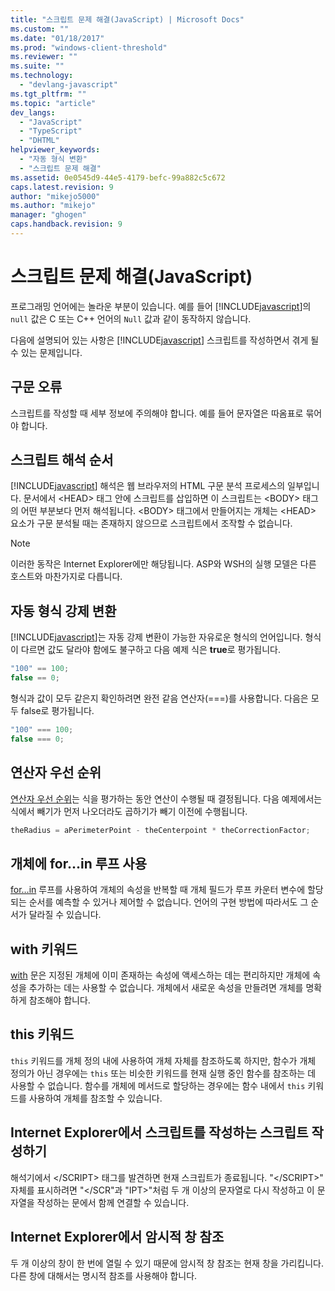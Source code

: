 ```yaml
---
title: "스크립트 문제 해결(JavaScript) | Microsoft Docs"
ms.custom: ""
ms.date: "01/18/2017"
ms.prod: "windows-client-threshold"
ms.reviewer: ""
ms.suite: ""
ms.technology: 
  - "devlang-javascript"
ms.tgt_pltfrm: ""
ms.topic: "article"
dev_langs: 
  - "JavaScript"
  - "TypeScript"
  - "DHTML"
helpviewer_keywords: 
  - "자동 형식 변환"
  - "스크립트 문제 해결"
ms.assetid: 0e0545d9-44e5-4179-befc-99a882c5c672
caps.latest.revision: 9
author: "mikejo5000"
ms.author: "mikejo"
manager: "ghogen"
caps.handback.revision: 9
---
```

# 스크립트 문제 해결(JavaScript)
프로그래밍 언어에는 놀라운 부분이 있습니다.  예를 들어 [!INCLUDE[javascript](../../javascript/includes/javascript-md.md)]의 `null` 값은 C 또는 C\+\+ 언어의 `Null` 값과 같이 동작하지 않습니다.  
  
 다음에 설명되어 있는 사항은 [!INCLUDE[javascript](../../javascript/includes/javascript-md.md)] 스크립트를 작성하면서 겪게 될 수 있는 문제입니다.  
  
## 구문 오류  
 스크립트를 작성할 때 세부 정보에 주의해야 합니다.  예를 들어 문자열은 따옴표로 묶어야 합니다.  
  
## 스크립트 해석 순서  
 [!INCLUDE[javascript](../../javascript/includes/javascript-md.md)] 해석은 웹 브라우저의 HTML 구문 분석 프로세스의 일부입니다.  문서에서 \<HEAD\> 태그 안에 스크립트를 삽입하면 이 스크립트는 \<BODY\> 태그의 어떤 부분보다 먼저 해석됩니다.  \<BODY\> 태그에서 만들어지는 개체는 \<HEAD\> 요소가 구문 분석될 때는 존재하지 않으므로 스크립트에서 조작할 수 없습니다.  
  
> [!NOTE]
>  이러한 동작은 Internet Explorer에만 해당됩니다.  ASP와 WSH의 실행 모델은 다른 호스트와 마찬가지로 다릅니다.  
  
## 자동 형식 강제 변환  
 [!INCLUDE[javascript](../../javascript/includes/javascript-md.md)]는 자동 강제 변환이 가능한 자유로운 형식의 언어입니다.  형식이 다르면 값도 달라야 함에도 불구하고 다음 예제 식은 **true**로 평가됩니다.  
  
```javascript  
"100" == 100;  
false == 0;  
```  
  
 형식과 값이 모두 같은지 확인하려면 완전 같음 연산자\(\=\=\=\)를 사용합니다.  다음은 모두 false로 평가됩니다.  
  
```javascript  
"100" === 100;  
false === 0;  
```  
  
## 연산자 우선 순위  
 [연산자 우선 순위](../../javascript/operator-subtractprecedence-javascript.md)는 식을 평가하는 동안 연산이 수행될 때 결정됩니다.  다음 예제에서는 식에서 빼기가 먼저 나오더라도 곱하기가 빼기 이전에 수행됩니다.  
  
```javascript  
theRadius = aPerimeterPoint - theCenterpoint * theCorrectionFactor;  
```  
  
## 개체에 for...in 루프 사용  
 [for…in](../../javascript/reference/for-dot-dot-dot-in-statement-javascript.md) 루프를 사용하여 개체의 속성을 반복할 때 개체 필드가 루프 카운터 변수에 할당되는 순서를 예측할 수 있거나 제어할 수 없습니다.  언어의 구현 방법에 따라서도 그 순서가 달라질 수 있습니다.  
  
## with 키워드  
 [with](../../javascript/reference/with-statement-javascript.md) 문은 지정된 개체에 이미 존재하는 속성에 액세스하는 데는 편리하지만 개체에 속성을 추가하는 데는 사용할 수 없습니다.  개체에서 새로운 속성을 만들려면 개체를 명확하게 참조해야 합니다.  
  
## this 키워드  
 `this` 키워드를 개체 정의 내에 사용하여 개체 자체를 참조하도록 하지만, 함수가 개체 정의가 아닌 경우에는 `this` 또는 비슷한 키워드를 현재 실행 중인 함수를 참조하는 데 사용할 수 없습니다.  함수를 개체에 메서드로 할당하는 경우에는 함수 내에서 `this` 키워드를 사용하여 개체를 참조할 수 있습니다.  
  
## Internet Explorer에서 스크립트를 작성하는 스크립트 작성하기  
 해석기에서 \<\/SCRIPT\> 태그를 발견하면 현재 스크립트가 종료됩니다.  "\<\/SCRIPT\>" 자체를 표시하려면 "\<\/SCR"과 "IPT\>"처럼 두 개 이상의 문자열로 다시 작성하고 이 문자열을 작성하는 문에서 함께 연결할 수 있습니다.  
  
## Internet Explorer에서 암시적 창 참조  
 두 개 이상의 창이 한 번에 열릴 수 있기 때문에 암시적 창 참조는 현재 창을 가리킵니다.  다른 창에 대해서는 명시적 참조를 사용해야 합니다.